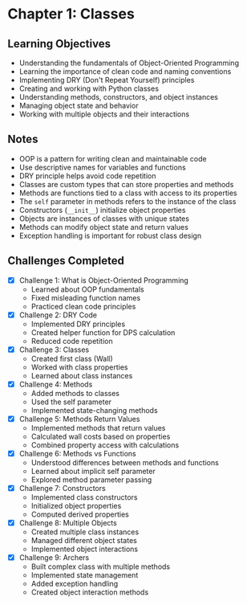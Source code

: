 # Chapter 1: Classes

## Learning Objectives
- Understanding the fundamentals of Object-Oriented Programming
- Learning the importance of clean code and naming conventions
- Implementing DRY (Don't Repeat Yourself) principles
- Creating and working with Python classes
- Understanding methods, constructors, and object instances
- Managing object state and behavior
- Working with multiple objects and their interactions

## Notes
- OOP is a pattern for writing clean and maintainable code
- Use descriptive names for variables and functions
- DRY principle helps avoid code repetition
- Classes are custom types that can store properties and methods
- Methods are functions tied to a class with access to its properties
- The `self` parameter in methods refers to the instance of the class
- Constructors (`__init__`) initialize object properties
- Objects are instances of classes with unique states
- Methods can modify object state and return values
- Exception handling is important for robust class design

## Challenges Completed
- [x] Challenge 1: What is Object-Oriented Programming
  - Learned about OOP fundamentals
  - Fixed misleading function names
  - Practiced clean code principles
- [x] Challenge 2: DRY Code
  - Implemented DRY principles
  - Created helper function for DPS calculation
  - Reduced code repetition
- [x] Challenge 3: Classes
  - Created first class (Wall)
  - Worked with class properties
  - Learned about class instances
- [x] Challenge 4: Methods
  - Added methods to classes
  - Used the self parameter
  - Implemented state-changing methods
- [x] Challenge 5: Methods Return Values
  - Implemented methods that return values
  - Calculated wall costs based on properties
  - Combined property access with calculations
- [x] Challenge 6: Methods vs Functions
  - Understood differences between methods and functions
  - Learned about implicit self parameter
  - Explored method parameter passing
- [x] Challenge 7: Constructors
  - Implemented class constructors
  - Initialized object properties
  - Computed derived properties
- [x] Challenge 8: Multiple Objects
  - Created multiple class instances
  - Managed different object states
  - Implemented object interactions
- [x] Challenge 9: Archers
  - Built complex class with multiple methods
  - Implemented state management
  - Added exception handling
  - Created object interaction methods
